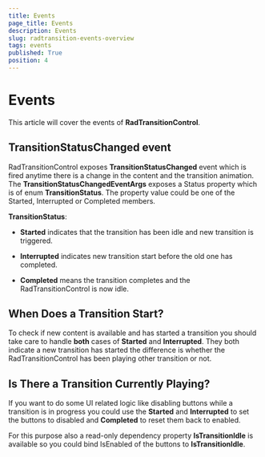 ```yaml
---
title: Events
page_title: Events
description: Events
slug: radtransition-events-overview
tags: events
published: True
position: 4
---
```


# Events

This article will cover the events of __RadTransitionControl__.

## TransitionStatusChanged event

RadTransitionControl exposes __TransitionStatusChanged__ event which is fired anytime there is a change in the content and the transition animation. The __TransitionStatusChangedEventArgs__ exposes a Status property which is of enum __TransitionStatus__. The property value could be one of the Started, Interrupted or Completed members.

__TransitionStatus__:

* __Started__ indicates that the transition has been idle and new transition is triggered.

* __Interrupted__ indicates new transition start before the old one has completed.

* __Completed__ means the transition completes and the RadTransitionControl is now idle.

## When Does a Transition Start?

To check if new content is available and has started a transition you should take care to handle __both__ cases of __Started__ and __Interrupted__. They both indicate a new transition has started the difference is whether the RadTransitionControl has been playing other transition or not.    	

## Is There a Transition Currently Playing?

If you want to do some UI related logic like disabling buttons while a transition is in progress you could use the __Started__ and __Interrupted__ to set the buttons to disabled and __Completed__ to reset them back to enabled.    	

For this purpose also a read-only dependency property __IsTransitionIdle__ is available so you could bind IsEnabled of the buttons to __IsTransitionIdle__.
